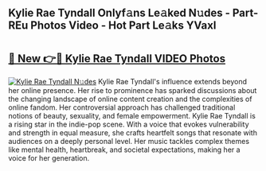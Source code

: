 ## Kylie Rae Tyndall Onlyf𝚊ns Le𝚊ked N𝚞des - Part-REu Photos Video - Hot Part Le𝚊ks YVaxl

# <h2><a href="http://ac38313.deff.icu/?id=Kylie+Rae+Tyndall">🔗 New 👉🔴 Kylie Rae Tyndall VIDEO Photos</a></h2>

[![Kylie Rae Tyndall N𝚞des](https://i.imgur.com/rIISA9y.gif)](http://ac38313.deff.icu/?id=Kylie+Rae+Tyndall)
Kylie Rae Tyndall's influence extends beyond her online presence. Her rise to prominence has sparked discussions about the changing landscape of online content creation and the complexities of online fandom. Her controversial approach has challenged traditional notions of beauty, sexuality, and female empowerment. Kylie Rae Tyndall is a rising star in the indie-pop scene. With a voice that evokes vulnerability and strength in equal measure, she crafts heartfelt songs that resonate with audiences on a deeply personal level. Her music tackles complex themes like mental health, heartbreak, and societal expectations, making her a voice for her generation.
